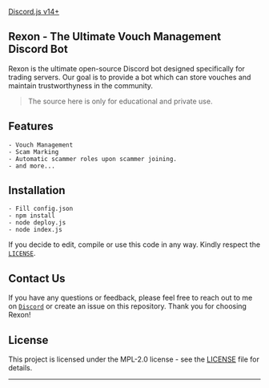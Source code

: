[Discord.js v14+](https://discordjs.guide/meta-image.png)

## Rexon - The Ultimate Vouch Management Discord Bot


Rexon is the ultimate open-source Discord bot designed specifically for trading servers. Our goal is to provide a bot which can store vouches and maintain trustworthyness in the community.
> The source here is only for educational and private use.

## Features
```
- Vouch Management
- Scam Marking
- Automatic scammer roles upon scammer joining.
- and more...
```
## Installation
```
- Fill config.json
- npm install
- node deploy.js
- node index.js
```
If you decide to edit, compile or use this code in any way. Kindly respect the [`LICENSE`](LICENSE).


## Contact Us
If you have any questions or feedback, please feel free to reach out to me on [`Discord`](https://discord.com/users/1219880124351119373) or create an issue on this repository. Thank you for choosing Rexon!

## License
This project is licensed under the MPL-2.0 license - see the [LICENSE](LICENSE) file for details.
___
